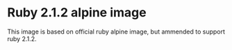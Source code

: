 # Ruby 2.1.2 alpine image

This image is based on official ruby alpine image, but ammended to support ruby 2.1.2.

